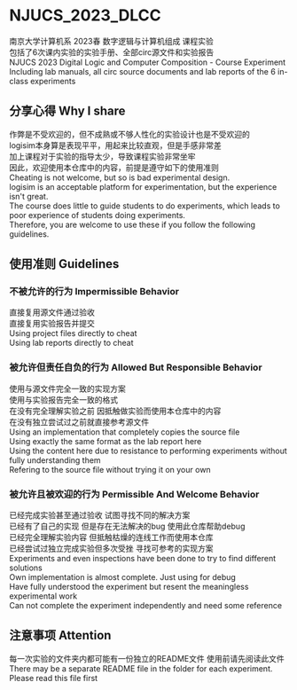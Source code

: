 # NJUCS_2023_DLCC
南京大学计算机系 2023春 数字逻辑与计算机组成 课程实验<br />
包括了6次课内实验的实验手册、全部circ源文件和实验报告<br />
NJUCS 2023 Digital Logic and Computer Composition - Course Experiment<br />
Including lab manuals, all circ source documents and lab reports of the 6 in-class experiments
## 分享心得 Why I share
作弊是不受欢迎的，但不成熟或不够人性化的实验设计也是不受欢迎的<br />
logisim本身算是表现平平，用起来比较直观，但是手感非常差<br />
加上课程对于实验的指导太少，导致课程实验非常坐牢<br />
因此，欢迎使用本仓库中的内容，前提是遵守如下的使用准则<br />
Cheating is not welcome, but so is bad experimental design.<br />
logisim is an acceptable platform for experimentation, but the experience isn't great.<br />
The course does little to guide students to do experiments, which leads to poor experience of students doing experiments.<br />
Therefore, you are welcome to use these if you follow the following guidelines.
## 使用准则 Guidelines
### 不被允许的行为 Impermissible Behavior
直接复用源文件通过验收<br />
直接复用实验报告并提交<br />
Using project files directly to cheat<br />
Using lab reports directly to cheat
### 被允许但责任自负的行为 Allowed But Responsible Behavior
使用与源文件完全一致的实现方案<br />
使用与实验报告完全一致的格式<br />
在没有完全理解实验之前 因抵触做实验而使用本仓库中的内容<br />
在没有独立尝试过之前就直接参考源文件<br />
Using an implementation that completely copies the source file<br />
Using exactly the same format as the lab report here<br />
Using the content here due to resistance to performing experiments without fully understanding them<br />
Refering to the source file without trying it on your own
### 被允许且被欢迎的行为 Permissible And Welcome Behavior
已经完成实验甚至通过验收 试图寻找不同的解决方案<br />
已经有了自己的实现 但是存在无法解决的bug 使用此仓库帮助debug<br />
已经完全理解实验内容 但抵触枯燥的连线工作而使用本仓库<br />
已经尝试过独立完成实验但多次受挫 寻找可参考的实现方案<br />
Experiments and even inspections have been done to try to find different solutions<br />
Own implementation is almost complete. Just using for debug<br />
Have fully understood the experiment but resent the meaningless experimental work<br />
Can not complete the experiment independently and need some reference
## 注意事项 Attention
每一次实验的文件夹内都可能有一份独立的README文件 使用前请先阅读此文件<br />
There may be a separate README file in the folder for each experiment. Please read this file first

